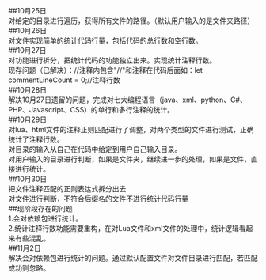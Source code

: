 ##10月25日  
    对给定的目录进行遍历，获得所有文件的路径。（默认用户输入的是文件夹路径）  
##10月26日  
    对文件实现简单的统计代码行量，包括代码的总行数和空行数。  
##10月27日  
    对功能进行拆分，把统计代码的功能独立出来。实现统计注释行数。  
    现存问题（已解决）：//注释内包含"//"和注释在代码后面如：let commentLineCount = 0;//注释行数  
##10月28日  
    解决10月27日遗留的问题，完成对七大编程语言（java、xml、python、C#、PHP、Javascript、CSS）的单行和多行注释的统计。  
##10月29日  
    对lua、html文件的注释正则匹配进行了调整，对两个类型的文件进行测试，正确统计了注释行数。  
    对目录的输入从自己在代码中给定到用户自己输入目录。  
    对用户输入的目录进行判断，如果是文件夹，继续进一步的处理，如果是文件，直接进行统计。  
##10月30日  
    把文件注释匹配的正则表达式拆分出去  
    对文件进行判断，不符合后缀名的文件不进行统计代码行量  
##现阶段存在的问题  
    1.会对依赖包进行统计。  
    2.统计注释行数功能需要重构，在对Lua文件和xml文件的处理中，统计逻辑看起来有些混乱。  
##11月2日  
    解决会对依赖包进行统计的问题。通过默认配置文件对文件目录进行匹配，若匹配成功则忽略。